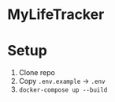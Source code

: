 # MyLifeTracker

# Setup
1. Clone repo
2. Copy `.env.example` → `.env`
3. `docker-compose up --build`